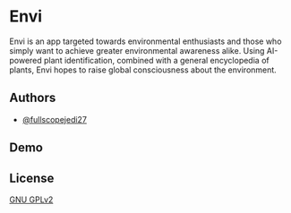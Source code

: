 
# Envi

Envi is an app targeted towards environmental enthusiasts and those who simply want to achieve greater environmental awareness alike. Using AI-powered plant identification, combined with a general encyclopedia of plants, Envi hopes to raise global consciousness about the environment.

## Authors

- [@fullscopejedi27](https://www.github.com/fullscopejedi27)


## Demo




## License

[GNU GPLv2](https://choosealicense.com/licenses/gpl-2.0/)

